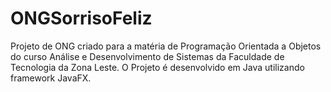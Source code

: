 # ONGSorrisoFeliz
Projeto de ONG criado para a matéria de Programação Orientada a Objetos do curso Análise e Desenvolvimento de Sistemas da Faculdade de Tecnologia da Zona Leste. O Projeto é desenvolvido em Java utilizando framework JavaFX.
